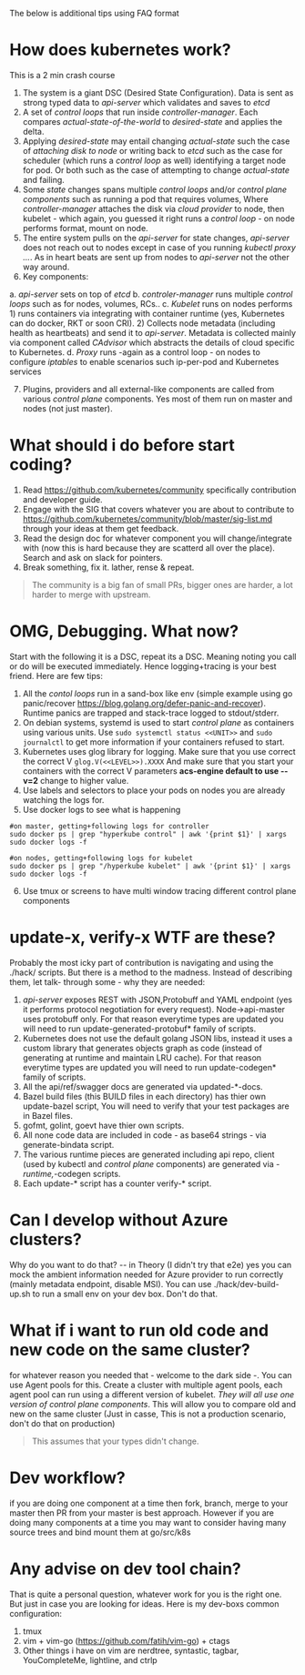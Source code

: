 The below is additional tips using FAQ format

 
# How does kubernetes work?

This is a 2 min crash course 

1. The system is a giant DSC (Desired State Configuration). Data is sent as strong typed data to *api-server* which validates and saves to *etcd*
2. A set of *control loops* that run inside *controller-manager*. Each compares *actual-state-of-the-world* to *desired-state* and applies the delta. 
3. Applying *desired-state* may entail changing *actual-state* such the case of *attaching disk to node* or writing back to *etcd* such as the case for scheduler (which runs a *control loop* as well) identifying a target node for pod. Or both such as the case of attempting to change *actual-state* and failing.
4. Some *state* changes spans multiple *control loops* and/or *control plane components* such as running a pod that requires volumes, Where *controller-manager* attaches the disk via *cloud provider* to node, then kubelet - which again, you guessed it right runs a *control loop* - on node performs format, mount on node. 
5. The entire system pulls on the *api-server* for state changes, *api-server* does not reach out to nodes except in case of you running *kubectl proxy ...*. As in heart beats are sent up from nodes to *api-server* not the other way around.
6. Key components:
  
  a. *api-server* sets on top of *etcd*
  b. *controler-manager* runs multiple *control loops* such as for nodes, volumes, RCs..
  c. *Kubelet* runs on nodes performs 1) runs containers via integrating with container runtime (yes, Kubernetes can do docker, RKT or soon CRI). 2) Collects node metadata (including health as heartbeats) and send it to *api-server*. Metadata is collected mainly via component called *CAdvisor* which abstracts the details of cloud specific to Kubernetes.
  d. *Proxy* runs -again as a control loop - on nodes to configure *iptables* to enable scenarios such ip-per-pod and Kubernetes services

7. Plugins, providers and all external-like components are called from various *control plane* components. Yes most of them run on master and nodes (not just master).

# What should i do before start coding?

1. Read https://github.com/kubernetes/community specifically contribution and developer guide.
2. Engage with the SIG that covers whatever you are about to contribute to https://github.com/kubernetes/community/blob/master/sig-list.md through your ideas at them get feedback.
3. Read the design doc for whatever component you will change/integrate with (now this is hard because they are scatterd all over the place). Search and ask on slack for pointers.
4. Break something, fix it. lather, rense & repeat.

> The community is a big fan of small PRs, bigger ones are harder, a lot harder to merge with upstream. 

# OMG, Debugging. What now?

Start with the following it is a DSC, repeat its a DSC. Meaning noting you call or do will be executed immediately. Hence logging+tracing is your best friend. Here are few tips:

1. All the *contol loops* run in a sand-box like env (simple example using go panic/recover https://blog.golang.org/defer-panic-and-recover). Runtime panics are trapped and stack-trace logged to stdout/stderr.
2. On debian systems, systemd is used to start *control plane* as containers using various units. Use ``` sudo systemctl status <<UNIT>> ``` and ``` sudo journalctl ``` to get more information if your containers refused to start.
3. Kubernetes uses glog library for logging. Make sure that you use correct the correct V ``` glog.V(<<LEVEL>>).XXXX ``` And make sure that you start your containers with the correct V parameters **acs-engine default to use --v=2** change to higher value. 
4. Use labels and selectors to place your pods on nodes you are already watching the logs for.
5. Use docker logs to see what is happening 

```
#on master, getting+following logs for controller
sudo docker ps | grep "hyperkube control" | awk '{print $1}' | xargs sudo docker logs -f

#on nodes, getting+following logs for kubelet 
sudo docker ps | grep "/hyperkube kubelet" | awk '{print $1}' | xargs sudo docker logs -f
```
6. Use tmux or screens to have multi window tracing different control plane components

# update-x, verify-x WTF are these?

Probably the most icky part of contribution is navigating and using the ./hack/ scripts. But there is a method to the madness. Instead of describing them, let talk- through some - why they are needed:

1. *api-server* exposes REST with JSON,Protobuff and YAML endpoint (yes it performs protocol negotiation for every request). Node->api-master uses protobuff only. For that reason everytime types are updated you will need to run update-generated-protobuf* family of scripts. 
2. Kubernetes does not use the default golang JSON libs, instead it uses a custom library that generates objects graph as code (instead of generating at runtime and maintain LRU cache). For that reason everytime types are updated you will need to run update-codegen* family of scripts. 
3. All the api/ref/swagger docs are generated via updated-*-docs. 
4. Bazel build files (this BUILD files in each directory) has thier own update-bazel script, You will need to verify that your test packages are in Bazel files. 
5. gofmt, golint, goevt have thier own scripts. 
6. All none code data are included in code - as base64 strings - via generate-bindata script.
7. The various runtime pieces are generated including api repo, client (used by kubectl and *control plane* components) are generated  via *-runtime,*-codegen scripts. 
8. Each update-* script has a counter verify-* script. 

# Can I develop without Azure clusters? 

Why do you want to do that? -- in Theory (I didn't try that e2e) yes you can mock the ambient information needed for Azure provider to run correctly (mainly metadata endpoint, disable MSI). You can use ./hack/dev-build-up.sh to run a small env on your dev box. Don't do that. 

# What if i want to run old code and new code on the same cluster?

for whatever reason you needed that - welcome to the dark side -. You can use Agent pools for this. Create a cluster with multiple agent pools, each agent pool can run using a different version of kubelet. *They will all use one version of control plane components*. This will allow you to compare old and new on the same cluster (Just in casse, This is not a production scenario, don't do that on production)

> This assumes that your types didn't change.

# Dev workflow? 

if you are doing one component at a time then fork, branch, merge to your master then PR from your master is best approach. However if you are doing many components at a time you may want to consider having many source trees and bind mount them at go/src/k8s 

# Any advise on dev tool chain? 

That is quite a personal question, whatever work for you is the right one. But just in case you are looking for ideas. Here is my dev-boxs common configuration:
1. tmux 
2. vim + vim-go (https://github.com/fatih/vim-go) + ctags
3. Other things i have on vim are nerdtree, syntastic, tagbar, YouCompleteMe, lightline, and ctrlp
